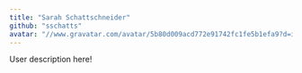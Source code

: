 ```yaml
---
title: "Sarah Schattschneider"
github: "sschatts"
avatar: "//www.gravatar.com/avatar/5b80d009acd772e91742fc1fe5b1efa9?d=identicon"
---
```


User description here!
